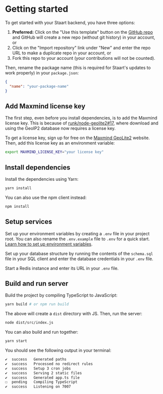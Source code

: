 # Getting started

To get started with your Staart backend, you have three options:

1. **Preferred:** Click on the "Use this template" button on the [GitHub repo](https://github.com/staart/api) and GitHub will create a new repo (without git history) in your account, or
2. Click on the "Import repository" link under "New" and enter the repo URL to make a duplicate repo in your account, or
3. Fork this repo to your account (your contributions will not be counted).

Then, rename the package name (this is required for Staart's updates to work properly) in your `package.json`:

```json
{
  "name": "your-package-name"
}
```

## Add Maxmind license key

The first step, even before you install dependencies, is to add the Maxmind license key. This is because of [runk/node-geolite2#17](https://github.com/runk/node-geolite2/issues/17), where download and using the GeoIP2 database now requires a license key.

To get a license key, sign up for free on the [Maxmind GeoLite2](https://www.maxmind.com/en/geolite2/signup) website. Then, add this license key as an environment variable:

```bash
export MAXMIND_LICENSE_KEY="your license key"
```

## Install dependencies

Install the dependencies using Yarn:

```bash
yarn install
```

You can also use the npm client instead:

```bash
npm install
```

## Setup services

Set up your environment variables by creating a `.env` file in your project root. You can also rename the `.env.example` file to `.env` for a quick start. [Learn how to set up environment variables](/api/setting-up-environment-variables.html).

Set up your database structure by running the contents of the `schema.sql` file in your SQL client and enter the database credentials in your `.env` file.

Start a Redis instance and enter its URL in your `.env` file.

## Build and run server

Build the project by compiling TypeScript to JavaScript:

```bash
yarn build # or npm run build
```

The above will create a `dist` directory with JS. Then, run the server:

```bash
node dist/src/index.js
```

You can also build and run together:

```bash
yarn start
```

You should see the following output in your terminal:

```txt
✔  success   Generated paths
✔  success   Processed no redirect rules
✔  success   Setup 3 cron jobs
✔  success   Serving 2 static files
✔  success   Generated app.ts file
☐  pending   Compiling TypeScript
✔  success   Listening on 7007
```

